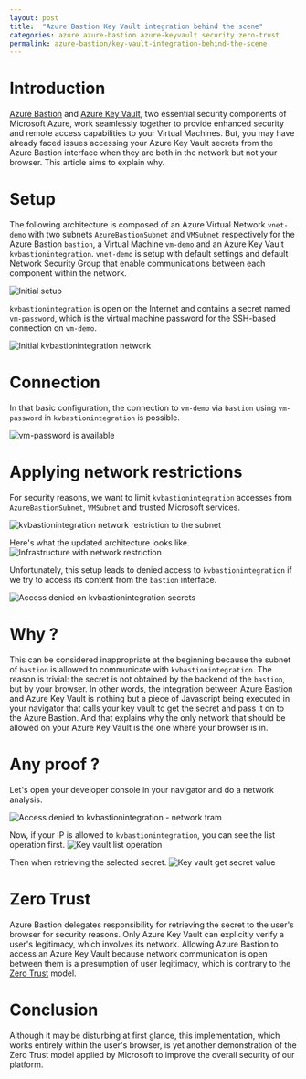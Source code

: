 ```yaml
---
layout: post
title:  "Azure Bastion Key Vault integration behind the scene"
categories: azure azure-bastion azure-keyvault security zero-trust
permalink: azure-bastion/key-vault-integration-behind-the-scene
---
```

# Introduction

[Azure Bastion](https://learn.microsoft.com/en-us/azure/bastion/bastion-overview) and [Azure Key Vault](https://learn.microsoft.com/en-us/azure/key-vault/general/overview), two essential security components of Microsoft Azure, work seamlessly together to provide enhanced security and remote access capabilities to your Virtual Machines. But, you may have already faced issues accessing your Azure Key Vault secrets from the Azure Bastion interface when they are both in the network but not your browser. This article aims to explain why.

# Setup

The following architecture is composed of an Azure Virtual Network `vnet-demo` with two subnets `AzureBastionSubnet` and `VMSubnet` respectively for the Azure Bastion `bastion`, a Virtual Machine `vm-demo` and an Azure Key Vault `kvbastionintegration`. `vnet-demo` is setup with default settings and default Network Security Group that enable communications between each component within the network.

![Initial setup](/assets/2023-05-24-azure-bastion-keyvault-integration/init-setup.png)

`kvbastionintegration` is open on the Internet and contains a secret named `vm-password`, which is the virtual machine password for the SSH-based connection on `vm-demo`.

![Initial `kvbastionintegration` network](/assets/2023-05-24-azure-bastion-keyvault-integration/init-kv-network.png)


# Connection

In that basic configuration, the connection to `vm-demo` via `bastion` using `vm-password` in `kvbastionintegration` is possible.

![`vm-password` is available](/assets/2023-05-24-azure-bastion-keyvault-integration/secret-available.png)


# Applying network restrictions

For security reasons, we want to limit `kvbastionintegration` accesses from `AzureBastionSubnet`, `VMSubnet` and trusted Microsoft services.

![`kvbastionintegration` network restriction to the subnet](/assets/2023-05-24-azure-bastion-keyvault-integration/kv-with-network-restrictions.png)

Here's what the updated architecture looks like.
![Infrastructure with network restriction](/assets/2023-05-24-azure-bastion-keyvault-integration/infra-network-close.png)

Unfortunately, this setup leads to denied access to `kvbastionintegration` if we try to access its content from the `bastion` interface.

![Access denied on `kvbastionintegration` secrets](/assets/2023-05-24-azure-bastion-keyvault-integration/access-deny-on-secrets.png)


# Why ?

This can be considered inappropriate at the beginning because the subnet of `bastion` is allowed to communicate with `kvbastionintegration`. The reason is trivial: the secret is not obtained by the backend of the `bastion`, but by your browser. In other words, the integration between Azure Bastion and Azure Key Vault is nothing but a piece of Javascript being executed in your navigator that calls your key vault to get the secret and pass it on to the Azure Bastion. And that explains why the only network that should be allowed on your Azure Key Vault is the one where your browser is in.

# Any proof ?

Let's open your developer console in your navigator and do a network analysis. 

![Access denied to `kvbastionintegration` - network tram](/assets/2023-05-24-azure-bastion-keyvault-integration/access-deny-on-list.png)

Now, if your IP is allowed to `kvbastionintegration`, you can see the list operation first. 
![Key vault list operation](/assets/2023-05-24-azure-bastion-keyvault-integration/kv-list-operation.png)

Then when retrieving the selected secret.
![Key vault get secret value](/assets/2023-05-24-azure-bastion-keyvault-integration/kv-get-operation.png)


# Zero Trust

Azure Bastion delegates responsibility for retrieving the secret to the user's browser for security reasons. Only Azure Key Vault can explicitly verify a user's legitimacy, which involves its network. Allowing Azure Bastion to access an Azure Key Vault because network communication is open between them is a presumption of user legitimacy, which is contrary to the [Zero Trust](https://learn.microsoft.com/en-us/azure/security/fundamentals/zero-trust) model.

# Conclusion

Although it may be disturbing at first glance, this implementation, which works entirely within the user's browser, is yet another demonstration of the Zero Trust model applied by Microsoft to improve the overall security of our platform.
